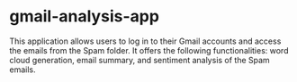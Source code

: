 # gmail-analysis-app
 
This application allows users to log in to their Gmail accounts and access the emails from the Spam folder. It offers the following functionalities: word cloud generation, email summary, and sentiment analysis of the Spam emails.
